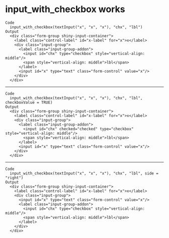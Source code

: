 # input_with_checkbox works

    Code
      input_with_checkbox(textInput("x", "x", "x"), "chx", "lbl")
    Output
      <div class="form-group shiny-input-container">
        <label class="control-label" id="x-label" for="x">x</label>
        <div class="input-group">
          <label class="input-group-addon">
            <input id="chx" type="checkbox" style="vertical-align: middle"/>
            <span style="vertical-align: middle">lbl</span>
          </label>
          <input id="x" type="text" class="form-control" value="x"/>
        </div>
      </div>

---

    Code
      input_with_checkbox(textInput("x", "x", "x"), "chx", "lbl", checkboxValue = TRUE)
    Output
      <div class="form-group shiny-input-container">
        <label class="control-label" id="x-label" for="x">x</label>
        <div class="input-group">
          <label class="input-group-addon">
            <input id="chx" checked="checked" type="checkbox" style="vertical-align: middle"/>
            <span style="vertical-align: middle">lbl</span>
          </label>
          <input id="x" type="text" class="form-control" value="x"/>
        </div>
      </div>

---

    Code
      input_with_checkbox(textInput("x", "x", "x"), "chx", "lbl", side = "right")
    Output
      <div class="form-group shiny-input-container">
        <label class="control-label" id="x-label" for="x">x</label>
        <div class="input-group">
          <input id="x" type="text" class="form-control" value="x"/>
          <label class="input-group-addon">
            <input id="chx" type="checkbox" style="vertical-align: middle"/>
            <span style="vertical-align: middle">lbl</span>
          </label>
        </div>
      </div>

